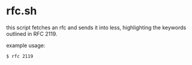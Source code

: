 rfc.sh
======

this script fetches an rfc and sends it into less, highlighting the keywords outlined in RFC 2119.

example usage:

    $ rfc 2119
